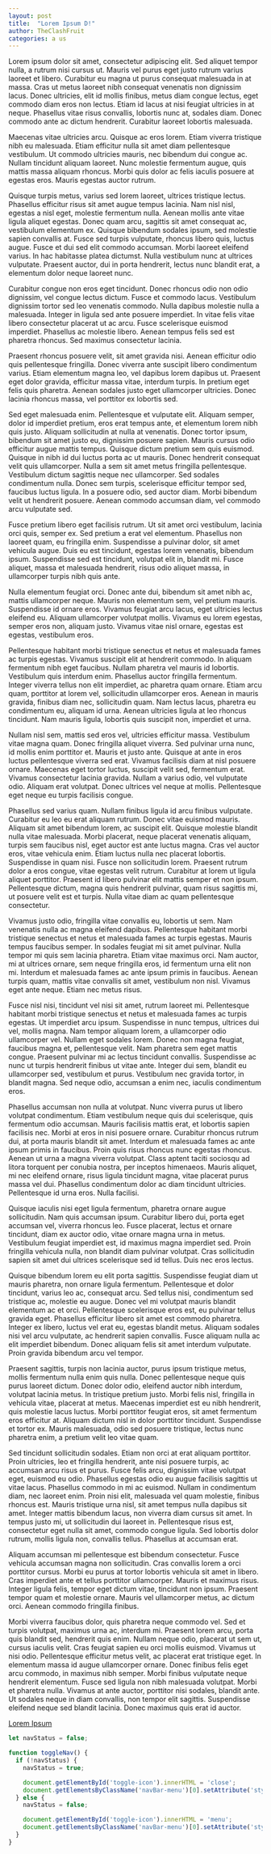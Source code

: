 ```yaml
---
layout: post
title:  "Lorem Ipsum D!"
author: TheClashFruit
categories: a us
---
```


Lorem ipsum dolor sit amet, consectetur adipiscing elit. Sed aliquet tempor nulla, a rutrum nisi cursus ut. Mauris vel purus eget justo rutrum varius laoreet et libero. Curabitur eu magna ut purus consequat malesuada in at massa. Cras ut metus laoreet nibh consequat venenatis non dignissim lacus. Donec ultricies, elit id mollis finibus, metus diam congue lectus, eget commodo diam eros non lectus. Etiam id lacus at nisi feugiat ultricies in at neque. Phasellus vitae risus convallis, lobortis nunc at, sodales diam. Donec commodo ante ac dictum hendrerit. Curabitur laoreet lobortis malesuada.

Maecenas vitae ultricies arcu. Quisque ac eros lorem. Etiam viverra tristique nibh eu malesuada. Etiam efficitur nulla sit amet diam pellentesque vestibulum. Ut commodo ultricies mauris, nec bibendum dui congue ac. Nullam tincidunt aliquam laoreet. Nunc molestie fermentum augue, quis mattis massa aliquam rhoncus. Morbi quis dolor ac felis iaculis posuere at egestas eros. Mauris egestas auctor rutrum.

Quisque turpis metus, varius sed lorem laoreet, ultrices tristique lectus. Phasellus efficitur risus sit amet augue tempus lacinia. Nam nisl nisl, egestas a nisl eget, molestie fermentum nulla. Aenean mollis ante vitae ligula aliquet egestas. Donec quam arcu, sagittis sit amet consequat ac, vestibulum elementum ex. Quisque bibendum sodales ipsum, sed molestie sapien convallis at. Fusce sed turpis vulputate, rhoncus libero quis, luctus augue. Fusce et dui sed elit commodo accumsan. Morbi laoreet eleifend varius. In hac habitasse platea dictumst. Nulla vestibulum nunc at ultrices vulputate. Praesent auctor, dui in porta hendrerit, lectus nunc blandit erat, a elementum dolor neque laoreet nunc.

Curabitur congue non eros eget tincidunt. Donec rhoncus odio non odio dignissim, vel congue lectus dictum. Fusce et commodo lacus. Vestibulum dignissim tortor sed leo venenatis commodo. Nulla dapibus molestie nulla a malesuada. Integer in ligula sed ante posuere imperdiet. In vitae felis vitae libero consectetur placerat ut ac arcu. Fusce scelerisque euismod imperdiet. Phasellus ac molestie libero. Aenean tempus felis sed est pharetra rhoncus. Sed maximus consectetur lacinia.

Praesent rhoncus posuere velit, sit amet gravida nisi. Aenean efficitur odio quis pellentesque fringilla. Donec viverra ante suscipit libero condimentum varius. Etiam elementum magna leo, vel dapibus lorem dapibus ut. Praesent eget dolor gravida, efficitur massa vitae, interdum turpis. In pretium eget felis quis pharetra. Aenean sodales justo eget ullamcorper ultricies. Donec lacinia rhoncus massa, vel porttitor ex lobortis sed.

Sed eget malesuada enim. Pellentesque et vulputate elit. Aliquam semper, dolor id imperdiet pretium, eros erat tempus ante, et elementum lorem nibh quis justo. Aliquam sollicitudin at nulla at venenatis. Donec tortor ipsum, bibendum sit amet justo eu, dignissim posuere sapien. Mauris cursus odio efficitur augue mattis tempus. Quisque dictum pretium sem quis euismod. Quisque in nibh id dui luctus porta ac ut mauris. Donec hendrerit consequat velit quis ullamcorper. Nulla a sem sit amet metus fringilla pellentesque. Vestibulum dictum sagittis neque nec ullamcorper. Sed sodales condimentum nulla. Donec sem turpis, scelerisque efficitur tempor sed, faucibus luctus ligula. In a posuere odio, sed auctor diam. Morbi bibendum velit ut hendrerit posuere. Aenean commodo accumsan diam, vel commodo arcu vulputate sed.

Fusce pretium libero eget facilisis rutrum. Ut sit amet orci vestibulum, lacinia orci quis, semper ex. Sed pretium a erat vel elementum. Phasellus non laoreet quam, eu fringilla enim. Suspendisse a pulvinar dolor, sit amet vehicula augue. Duis eu est tincidunt, egestas lorem venenatis, bibendum ipsum. Suspendisse sed est tincidunt, volutpat elit in, blandit mi. Fusce aliquet, massa et malesuada hendrerit, risus odio aliquet massa, in ullamcorper turpis nibh quis ante.

Nulla elementum feugiat orci. Donec ante dui, bibendum sit amet nibh ac, mattis ullamcorper neque. Mauris non elementum sem, vel pretium mauris. Suspendisse id ornare eros. Vivamus feugiat arcu lacus, eget ultricies lectus eleifend eu. Aliquam ullamcorper volutpat mollis. Vivamus eu lorem egestas, semper eros non, aliquam justo. Vivamus vitae nisl ornare, egestas est egestas, vestibulum eros.

Pellentesque habitant morbi tristique senectus et netus et malesuada fames ac turpis egestas. Vivamus suscipit elit at hendrerit commodo. In aliquam fermentum nibh eget faucibus. Nullam pharetra vel mauris id lobortis. Vestibulum quis interdum enim. Phasellus auctor fringilla fermentum. Integer viverra tellus non elit imperdiet, ac pharetra quam ornare. Etiam arcu quam, porttitor at lorem vel, sollicitudin ullamcorper eros. Aenean in mauris gravida, finibus diam nec, sollicitudin quam. Nam lectus lacus, pharetra eu condimentum eu, aliquam id urna. Aenean ultricies ligula at leo rhoncus tincidunt. Nam mauris ligula, lobortis quis suscipit non, imperdiet et urna.

Nullam nisl sem, mattis sed eros vel, ultricies efficitur massa. Vestibulum vitae magna quam. Donec fringilla aliquet viverra. Sed pulvinar urna nunc, id mollis enim porttitor et. Mauris et justo ante. Quisque at ante in eros luctus pellentesque viverra sed erat. Vivamus facilisis diam at nisl posuere ornare. Maecenas eget tortor luctus, suscipit velit sed, fermentum erat. Vivamus consectetur lacinia gravida. Nullam a varius odio, vel vulputate odio. Aliquam erat volutpat. Donec ultrices vel neque at mollis. Pellentesque eget neque eu turpis facilisis congue.

Phasellus sed varius quam. Nullam finibus ligula id arcu finibus vulputate. Curabitur eu leo eu erat aliquam rutrum. Donec vitae euismod mauris. Aliquam sit amet bibendum lorem, ac suscipit elit. Quisque molestie blandit nulla vitae malesuada. Morbi placerat, neque placerat venenatis aliquam, turpis sem faucibus nisl, eget auctor est ante luctus magna. Cras vel auctor eros, vitae vehicula enim. Etiam luctus nulla nec placerat lobortis. Suspendisse in quam nisi. Fusce non sollicitudin lorem. Praesent rutrum dolor a eros congue, vitae egestas velit rutrum. Curabitur at lorem ut ligula aliquet porttitor. Praesent id libero pulvinar elit mattis semper et non ipsum. Pellentesque dictum, magna quis hendrerit pulvinar, quam risus sagittis mi, ut posuere velit est et turpis. Nulla vitae diam ac quam pellentesque consectetur.

Vivamus justo odio, fringilla vitae convallis eu, lobortis ut sem. Nam venenatis nulla ac magna eleifend dapibus. Pellentesque habitant morbi tristique senectus et netus et malesuada fames ac turpis egestas. Mauris tempus faucibus semper. In sodales feugiat mi sit amet pulvinar. Nulla tempor mi quis sem lacinia pharetra. Etiam vitae maximus orci. Nam auctor, mi at ultrices ornare, sem neque fringilla eros, id fermentum urna elit non mi. Interdum et malesuada fames ac ante ipsum primis in faucibus. Aenean turpis quam, mattis vitae convallis sit amet, vestibulum non nisl. Vivamus eget ante neque. Etiam nec metus risus.

Fusce nisl nisi, tincidunt vel nisi sit amet, rutrum laoreet mi. Pellentesque habitant morbi tristique senectus et netus et malesuada fames ac turpis egestas. Ut imperdiet arcu ipsum. Suspendisse in nunc tempus, ultrices dui vel, mollis magna. Nam tempor aliquam lorem, a ullamcorper odio ullamcorper vel. Nullam eget sodales lorem. Donec non magna feugiat, faucibus magna et, pellentesque velit. Nam pharetra sem eget mattis congue. Praesent pulvinar mi ac lectus tincidunt convallis. Suspendisse ac nunc ut turpis hendrerit finibus ut vitae ante. Integer dui sem, blandit eu ullamcorper sed, vestibulum et purus. Vestibulum nec gravida tortor, in blandit magna. Sed neque odio, accumsan a enim nec, iaculis condimentum eros.

Phasellus accumsan non nulla at volutpat. Nunc viverra purus ut libero volutpat condimentum. Etiam vestibulum neque quis dui scelerisque, quis fermentum odio accumsan. Mauris facilisis mattis erat, et lobortis sapien facilisis nec. Morbi at eros in nisi posuere ornare. Curabitur rhoncus rutrum dui, at porta mauris blandit sit amet. Interdum et malesuada fames ac ante ipsum primis in faucibus. Proin quis risus rhoncus nunc egestas rhoncus. Aenean ut urna a magna viverra volutpat. Class aptent taciti sociosqu ad litora torquent per conubia nostra, per inceptos himenaeos. Mauris aliquet, mi nec eleifend ornare, risus ligula tincidunt magna, vitae placerat purus massa vel dui. Phasellus condimentum dolor ac diam tincidunt ultricies. Pellentesque id urna eros. Nulla facilisi.

Quisque iaculis nisi eget ligula fermentum, pharetra ornare augue sollicitudin. Nam quis accumsan ipsum. Curabitur libero dui, porta eget accumsan vel, viverra rhoncus leo. Fusce placerat, lectus et ornare tincidunt, diam ex auctor odio, vitae ornare magna urna in metus. Vestibulum feugiat imperdiet est, id maximus magna imperdiet sed. Proin fringilla vehicula nulla, non blandit diam pulvinar volutpat. Cras sollicitudin sapien sit amet dui ultrices scelerisque sed id tellus. Duis nec eros lectus.

Quisque bibendum lorem eu elit porta sagittis. Suspendisse feugiat diam ut mauris pharetra, non ornare ligula fermentum. Pellentesque et dolor tincidunt, varius leo ac, consequat arcu. Sed tellus nisi, condimentum sed tristique ac, molestie eu augue. Donec vel mi volutpat mauris blandit elementum ac et orci. Pellentesque scelerisque eros est, eu pulvinar tellus gravida eget. Phasellus efficitur libero sit amet est commodo pharetra. Integer ex libero, luctus vel erat eu, egestas blandit metus. Aliquam sodales nisi vel arcu vulputate, ac hendrerit sapien convallis. Fusce aliquam nulla ac elit imperdiet bibendum. Donec aliquam felis sit amet interdum vulputate. Proin gravida bibendum arcu vel tempor.

Praesent sagittis, turpis non lacinia auctor, purus ipsum tristique metus, mollis fermentum nulla enim quis nulla. Donec pellentesque neque quis purus laoreet dictum. Donec dolor odio, eleifend auctor nibh interdum, volutpat lacinia metus. In tristique pretium justo. Morbi felis nisl, fringilla in vehicula vitae, placerat at metus. Maecenas imperdiet est eu nibh hendrerit, quis molestie lacus luctus. Morbi porttitor feugiat eros, sit amet fermentum eros efficitur at. Aliquam dictum nisl in dolor porttitor tincidunt. Suspendisse et tortor ex. Mauris malesuada, odio sed posuere tristique, lectus nunc pharetra enim, a pretium velit leo vitae quam.

Sed tincidunt sollicitudin sodales. Etiam non orci at erat aliquam porttitor. Proin ultricies, leo et fringilla hendrerit, ante nisi posuere turpis, ac accumsan arcu risus et purus. Fusce felis arcu, dignissim vitae volutpat eget, euismod eu odio. Phasellus egestas odio eu augue facilisis sagittis ut vitae lacus. Phasellus commodo in mi ac euismod. Nullam in condimentum diam, nec laoreet enim. Proin nisi elit, malesuada vel quam molestie, finibus rhoncus est. Mauris tristique urna nisl, sit amet tempus nulla dapibus sit amet. Integer mattis bibendum lacus, non viverra diam cursus sit amet. In tempus justo mi, ut sollicitudin dui laoreet in. Pellentesque risus est, consectetur eget nulla sit amet, commodo congue ligula. Sed lobortis dolor rutrum, mollis ligula non, convallis tellus. Phasellus at accumsan erat.

Aliquam accumsan mi pellentesque est bibendum consectetur. Fusce vehicula accumsan magna non sollicitudin. Cras convallis lorem a orci porttitor cursus. Morbi eu purus at tortor lobortis vehicula sit amet in libero. Cras imperdiet ante et tellus porttitor ullamcorper. Mauris et maximus risus. Integer ligula felis, tempor eget dictum vitae, tincidunt non ipsum. Praesent tempor quam et molestie ornare. Mauris vel ullamcorper metus, ac dictum orci. Aenean commodo fringilla finibus.

Morbi viverra faucibus dolor, quis pharetra neque commodo vel. Sed et turpis volutpat, maximus urna ac, interdum mi. Praesent lorem arcu, porta quis blandit sed, hendrerit quis enim. Nullam neque odio, placerat ut sem ut, cursus iaculis velit. Cras feugiat sapien eu orci mollis euismod. Vivamus ut nisi odio. Pellentesque efficitur metus velit, ac placerat erat tristique eget. In elementum massa id augue ullamcorper ornare. Donec finibus felis eget arcu commodo, in maximus nibh semper. Morbi finibus vulputate neque hendrerit elementum. Fusce sed ligula non nibh malesuada volutpat. Morbi et pharetra nulla. Vivamus at ante auctor, porttitor nisi sodales, blandit ante. Ut sodales neque in diam convallis, non tempor elit sagittis. Suspendisse eleifend neque sed blandit lacinia. Donec maximus quis erat id auctor.

[Lorem Ipsum](https://lipsum.com/)

```js
let navStatus = false;

function toggleNav() {
  if (!navStatus) {
    navStatus = true;

    document.getElementById('toggle-icon').innerHTML = 'close';
    document.getElementsByClassName('navBar-menu')[0].setAttribute('style', 'display: flex;');
  } else {
    navStatus = false;

    document.getElementById('toggle-icon').innerHTML = 'menu';
    document.getElementsByClassName('navBar-menu')[0].setAttribute('style', '');
  }
}
```